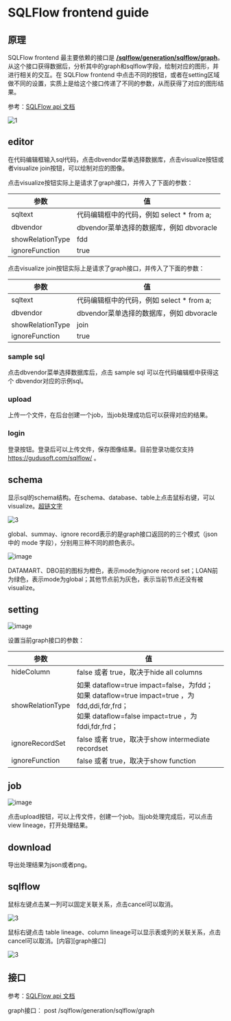 # SQLFlow frontend guide

## 原理

SQLFlow frontend 最主要依赖的接口是 [**/sqlflow/generation/sqlflow/graph**](https://github.com/sqlparser/sqlflow_public/blob/master/api/sqlflow_api.md)。从这个接口获得数据后，分析其中的graph和sqlflow字段，绘制对应的图形，并进行相关的交互。在 SQLFlow frontend 中点击不同的按钮，或者在setting区域做不同的设置，实质上是给这个接口传递了不同的参数，从而获得了对应的图形结果。

参考：[SQLFlow api 文档](https://github.com/sqlparser/sqlflow_public/blob/master/api/sqlflow_api.md)

![1](https://user-images.githubusercontent.com/6293752/95873864-e2734400-0da2-11eb-85a9-e46ea43ff5c3.png)

## editor

在代码编辑框输入sql代码，点击dbvendor菜单选择数据库，点击visualize按钮或者visualize join按钮，可以绘制对应的图像。

点击visualize按钮实际上是请求了graph接口，并传入了下面的参数：

| 参数             | 值                                        |
| ---------------- | ----------------------------------------- |
| sqltext          | 代码编辑框中的代码，例如 select * from a; |
| dbvendor         | dbvendor菜单选择的数据库，例如 dbvoracle  |
| showRelationType | fdd                                       |
| ignoreFunction   | true                                      |

点击visualize join按钮实际上是请求了graph接口，并传入了下面的参数：

| 参数             | 值                                        |
| ---------------- | ----------------------------------------- |
| sqltext          | 代码编辑框中的代码，例如 select * from a; |
| dbvendor         | dbvendor菜单选择的数据库，例如 dbvoracle  |
| showRelationType | join                                      |
| ignoreFunction   | true                                      |

### sample sql

点击dbvendor菜单选择数据库后，点击 sample sql 可以在代码编辑框中获得这个 dbvendor对应的示例sql。

### upload

上传一个文件，在后台创建一个job，当job处理成功后可以获得对应的结果。

### login

登录按钮。登录后可以上传文件，保存图像结果。目前登录功能仅支持 https://gudusoft.com/sqlflow/ 。

## schema

显示sql的schema结构。在schema、database、table上点击鼠标右键，可以visualize。[超链文字](#graph)

![3](https://user-images.githubusercontent.com/6293752/95968181-b8bc2a80-0e3f-11eb-8fc4-1501778fdc74.gif)

global、summay、ignore record表示的是graph接口返回的的三个模式（json 中的 mode 字段），分别用三种不同的颜色表示。

![image](https://user-images.githubusercontent.com/6293752/95972556-2a4aa780-0e45-11eb-8b61-2126ae9f3e0d.png)

DATAMART、DBO前的图标为橙色，表示mode为ignore record set；LOAN前为绿色，表示mode为global；其他节点前为灰色，表示当前节点还没有被visualize。

## setting

![image](https://user-images.githubusercontent.com/6293752/95977385-6da81480-0e4b-11eb-8ec0-cc0de5466701.png)

设置当前graph接口的参数：

| 参数             | 值                                                           |
| ---------------- | ------------------------------------------------------------ |
| hideColumn       | false 或者 true，取决于hide all columns                      |
| showRelationType | 如果 dataflow=true  impact=false，为fdd；<br />如果 dataflow=true  impact=true ，为fdd,ddi,fdr,frd；<br />如果 dataflow=false impact=true ，为fddi,fdr,frd； |
| ignoreRecordSet  | false 或者 true，取决于show intermediate recordset           |
| ignoreFunction   | false 或者 true，取决于show function                         |

## job

![image](https://user-images.githubusercontent.com/6293752/95977128-0b4f1400-0e4b-11eb-8c68-62657380e853.png)

点击upload按钮，可以上传文件，创建一个job。当job处理完成后，可以点击view lineage，打开处理结果。

## download

导出处理结果为json或者png。

## sqlflow

鼠标左键点击某一列可以固定关联关系，点击cancel可以取消。

![3](https://user-images.githubusercontent.com/6293752/95986233-3ee46b00-0e58-11eb-8ee4-85a7ca5ee0f4.gif)

鼠标右键点击 table lineage、column lineage可以显示表或列的关联关系，点击cancel可以取消。[内容][graph接口]

![3](https://user-images.githubusercontent.com/6293752/95986541-c336ee00-0e58-11eb-8a45-ad2d904d89ca.gif)

## 接口

参考：[SQLFlow api 文档](https://github.com/sqlparser/sqlflow_public/blob/master/api/sqlflow_api.md)

<span id="graph">graph接口：</span> post /sqlflow/generation/sqlflow/graph

